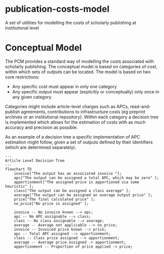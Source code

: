 # publication-costs-model
A set of utilities for modelling the costs of scholarly publishing at institutional level

# Conceptual Model

The PCM provides a standard way of modelling the costs associated with scholarly publishing. 
The conceptual model is based on categories of cost, within which sets of outputs can be located.
The model is based on two core restrictions:

* Any specific cost must appear in only one category
* Any specific output must appear (explicitly or conceptually) only once in any given category

Categories might include article-level charges such as APCs, read-and-publish agreements, contributions to
infrastructure costs (eg preprint archives or an institutional repository). Within each category a decision
tree is implemented which allows for the estimation of costs with as much accuracy and precision as possible.

As an example of a decision tree a specific implementation of APC estimation might follow, given a set of
outputs defined by their identifiers (which are determined separately).

```mermaid
---
Article Level Decision Tree
---
flowchart TD
    invoice["The output has an associated invoice "];
    apc["The output can be assigned a total APC, which may be zero" ];
    apportionment["The assigned price is apportioned via some heuristic" ];
    class["The output can be assigned a class average" ];
    average["The output can be assigned an average output price" ];
    price["The final calculated price" ];
    no_price["No price is assigned" ];
    
    invoice -- No invoice known --> apc;
    apc -- No APC assignable --> class;
    class -- No class assignable --> average;
    average -- Average not applicable --> no_price;
    invoice -- Invoiced price known --> price;
    apc -- Total APC assigned --> apportionment;
    class -- Class price assigned --> apportionment;
    average -- Average price assigned -> apportionment;
    apportionment -- Proportion of price applied -> price;
```
